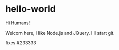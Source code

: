 hello-world
===========


Hi Humans!

Welcom here, I like Node.js and JQuery.
I'll start git.


fixes #233333